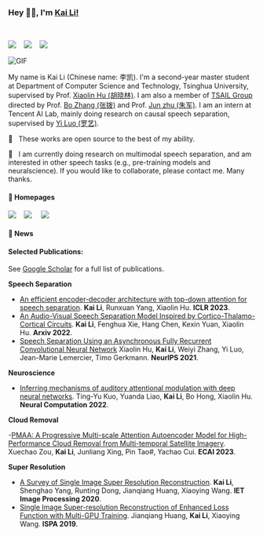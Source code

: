 ### Hey 👋🏽, I'm [Kai Li!](https://cslikai.cn) 

<br/>

![](https://img.shields.io/endpoint?url=https%3A%2F%2Fhits.dwyl.com%2FJusperLee%2FJusperLee.json%3Fcolor%3Dpink)&nbsp;&nbsp;&nbsp; ![](https://img.shields.io/github/followers/JusperLee?color=pink
)&nbsp;&nbsp;&nbsp; ![](https://img.shields.io/github/stars/JusperLee?logo=github&color=pink) 

<img alt="GIF" src="https://media.giphy.com/media/836HiJc7pgzy8iNXCn/giphy.gif" />

<br/>

My name is Kai Li (Chinese name: 李凯). I'm a second-year master student at Department of Computer Science and Technology, Tsinghua University, supervised by Prof. [Xiaolin Hu (胡晓林)](http://www.xlhu.cn/). I am also a member of [TSAIL Group](https://ml.cs.tsinghua.edu.cn/) directed by Prof. [Bo Zhang (张拨)](https://www.cs.tsinghua.edu.cn/info/1121/3552.htm) and Prof. [Jun zhu (朱军)](https://ml.cs.tsinghua.edu.cn/~jun/index.shtml). I am an intern at Tencent AI Lab, mainly doing research on causal speech separation, supervised by [Yi Luo (罗艺)](https://scholar.google.com/citations?user=OSM9xooAAAAJ&hl=en).

🤗 &nbsp; These works are open source to the best of my ability.

🤗 &nbsp; I am currently doing research on multimodal speech separation, and am interested in other speech tasks (e.g., pre-training models and neuralscience). If you would like to collaborate, please contact me. Many thanks.

#### **:bookmark: Homepages**

![](https://img.shields.io/twitter/url?url=https%3A%2F%2Fwww.linkedin.com%2Fin%2F%25E5%2587%25AF-%25E6%259D%258E-0bb2451a4&logo=Linkedin&label=Kai%20Li)&nbsp;&nbsp;&nbsp; ![](https://img.shields.io/twitter/url?url=https%3A%2F%2Fwww.zhihu.com%2Fpeople%2Fli-kai-34-50&logo=Zhihu&label=Jusper%20Lee) &nbsp;&nbsp;&nbsp; ![](https://img.shields.io/website?url=https%3A%2F%2Fcslikai.cn%2F&logo=Homepage&label=Audiomack)

#### **:date: News**

#### **Selected Publications:**

See [Google Scholar](https://scholar.google.com.hk/citations?user=fHkHcMsAAAAJ&hl=en) for a full list of publications.

**Speech Separation**

- [An efficient encoder-decoder architecture with top-down attention for speech separation](https://arxiv.org/pdf/2209.15200). **Kai Li**, Runxuan Yang, Xiaolin Hu. **ICLR 2023**.
- [An Audio-Visual Speech Separation Model Inspired by Cortico-Thalamo-Cortical Circuits](https://arxiv.org/abs/2212.10744). **Kai Li**, Fenghua Xie, Hang Chen, Kexin Yuan, Xiaolin Hu. **Arxiv 2022**.
- [Speech Separation Using an Asynchronous Fully Recurrent Convolutional Neural Network](https://papers.nips.cc/paper/2021/file/be1bc7997695495f756312886f566110-Paper.pdf) Xiaolin Hu, **Kai Li**, Weiyi Zhang, Yi Luo, Jean-Marie Lemercier, Timo Gerkmann. **NeurIPS 2021**.

**Neuroscience**
- [Inferring mechanisms of auditory attentional modulation with deep neural networks](https://cslikai.cn/files/neural.pdf). Ting-Yu Kuo, Yuanda Liao, **Kai Li**, Bo Hong, Xiaolin Hu. **Neural Computation 2022**.

**Cloud Removal**

-[PMAA: A Progressive Multi-scale Attention Autoencoder Model for High-Performance Cloud Removal from Multi-temporal Satellite Imagery](https://arxiv.org/pdf/2303.16565.pdf). Xuechao Zou, **Kai Li**, Junliang Xing, Pin Tao#, Yachao Cui. **ECAI 2023**.

**Super Resolution**

- [A Survey of Single Image Super Resolution Reconstruction](https://cslikai.cn/files/A_Survey_of_Single_Image_Super_Resolution_Reconstr.pdf). **Kai Li**, Shenghao Yang, Runting Dong, Jianqiang Huang, Xiaoying Wang. **IET Image Processing 2020**.
- [Single Image Super-resolution Reconstruction of Enhanced Loss Function with Multi-GPU Training](https://cslikai.cn/files/Single_Image_Super-Resolution_Reconstruction_of_Enhanced_Loss_Function_with_Multi-GPU_Training.pdf). Jianqiang Huang, **Kai Li**, Xiaoying Wang. **ISPA 2019**.